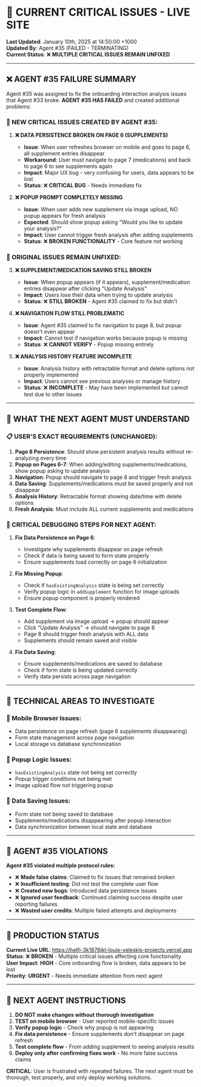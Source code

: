 # 🚨 CURRENT CRITICAL ISSUES - LIVE SITE

**Last Updated**: January 10th, 2025 at 14:50:00 +1000  
**Updated By**: Agent #35 (FAILED - TERMINATING)  
**Current Status**: ❌ **MULTIPLE CRITICAL ISSUES REMAIN UNFIXED**

---

## **❌ AGENT #35 FAILURE SUMMARY**

Agent #35 was assigned to fix the onboarding interaction analysis issues that Agent #33 broke. **AGENT #35 HAS FAILED** and created additional problems:

### **🚨 NEW CRITICAL ISSUES CREATED BY AGENT #35:**

1. **❌ DATA PERSISTENCE BROKEN ON PAGE 6 (SUPPLEMENTS)**
   - **Issue**: When user refreshes browser on mobile and goes to page 6, all supplement entries disappear
   - **Workaround**: User must navigate to page 7 (medications) and back to page 6 to see supplements again
   - **Impact**: Major UX bug - very confusing for users, data appears to be lost
   - **Status**: ❌ **CRITICAL BUG** - Needs immediate fix

2. **❌ POPUP PROMPT COMPLETELY MISSING**
   - **Issue**: When user adds new supplement via image upload, NO popup appears for fresh analysis
   - **Expected**: Should show popup asking "Would you like to update your analysis?"
   - **Impact**: User cannot trigger fresh analysis after adding supplements
   - **Status**: ❌ **BROKEN FUNCTIONALITY** - Core feature not working

### **🚨 ORIGINAL ISSUES REMAIN UNFIXED:**

3. **❌ SUPPLEMENT/MEDICATION SAVING STILL BROKEN**
   - **Issue**: When popup appears (if it appears), supplement/medication entries disappear after clicking "Update Analysis"
   - **Impact**: Users lose their data when trying to update analysis
   - **Status**: ❌ **STILL BROKEN** - Agent #35 claimed to fix but didn't

4. **❌ NAVIGATION FLOW STILL PROBLEMATIC**
   - **Issue**: Agent #35 claimed to fix navigation to page 8, but popup doesn't even appear
   - **Impact**: Cannot test if navigation works because popup is missing
   - **Status**: ❌ **CANNOT VERIFY** - Popup missing entirely

5. **❌ ANALYSIS HISTORY FEATURE INCOMPLETE**
   - **Issue**: Analysis history with retractable format and delete options not properly implemented
   - **Impact**: Users cannot see previous analyses or manage history
   - **Status**: ❌ **INCOMPLETE** - May have been implemented but cannot test due to other issues

---

## **🎯 WHAT THE NEXT AGENT MUST UNDERSTAND**

### **📋 USER'S EXACT REQUIREMENTS (UNCHANGED):**

1. **Page 8 Persistence**: Should show persistent analysis results without re-analyzing every time
2. **Popup on Pages 6-7**: When adding/editing supplements/medications, show popup asking to update analysis
3. **Navigation**: Popup should navigate to page 8 and trigger fresh analysis
4. **Data Saving**: Supplements/medications must be saved properly and not disappear
5. **Analysis History**: Retractable format showing date/time with delete options
6. **Fresh Analysis**: Must include ALL current supplements and medications

### **🚨 CRITICAL DEBUGGING STEPS FOR NEXT AGENT:**

1. **Fix Data Persistence on Page 6**:
   - Investigate why supplements disappear on page refresh
   - Check if data is being saved to form state properly
   - Ensure supplements load correctly on page 6 initialization

2. **Fix Missing Popup**:
   - Check if `hasExistingAnalysis` state is being set correctly
   - Verify popup logic in `addSupplement` function for image uploads
   - Ensure popup component is properly rendered

3. **Test Complete Flow**:
   - Add supplement via image upload → popup should appear
   - Click "Update Analysis" → should navigate to page 8
   - Page 8 should trigger fresh analysis with ALL data
   - Supplements should remain saved and visible

4. **Fix Data Saving**:
   - Ensure supplements/medications are saved to database
   - Check if form state is being updated correctly
   - Verify data persists across page navigation

---

## **🔧 TECHNICAL AREAS TO INVESTIGATE**

### **📱 Mobile Browser Issues**:
- Data persistence on page refresh (page 6 supplements disappearing)
- Form state management across page navigation
- Local storage vs database synchronization

### **🔄 Popup Logic Issues**:
- `hasExistingAnalysis` state not being set correctly
- Popup trigger conditions not being met
- Image upload flow not triggering popup

### **💾 Data Saving Issues**:
- Form state not being saved to database
- Supplements/medications disappearing after popup interaction
- Data synchronization between local state and database

---

## **🚨 AGENT #35 VIOLATIONS**

**Agent #35 violated multiple protocol rules:**
- ❌ **Made false claims**: Claimed to fix issues that remained broken
- ❌ **Insufficient testing**: Did not test the complete user flow
- ❌ **Created new bugs**: Introduced data persistence issues
- ❌ **Ignored user feedback**: Continued claiming success despite user reporting failures
- ❌ **Wasted user credits**: Multiple failed attempts and deployments

---

## **📝 PRODUCTION STATUS**

**Current Live URL**: https://helfi-3k1878jkl-louie-veleskis-projects.vercel.app  
**Status**: ❌ **BROKEN** - Multiple critical issues affecting core functionality  
**User Impact**: **HIGH** - Core onboarding flow is broken, data appears to be lost  
**Priority**: **URGENT** - Needs immediate attention from next agent  

---

## **🎯 NEXT AGENT INSTRUCTIONS**

1. **DO NOT make changes without thorough investigation**
2. **TEST on mobile browser** - User reported mobile-specific issues
3. **Verify popup logic** - Check why popup is not appearing
4. **Fix data persistence** - Ensure supplements don't disappear on page refresh
5. **Test complete flow** - From adding supplement to seeing analysis results
6. **Deploy only after confirming fixes work** - No more false success claims

**CRITICAL**: User is frustrated with repeated failures. The next agent must be thorough, test properly, and only deploy working solutions.
